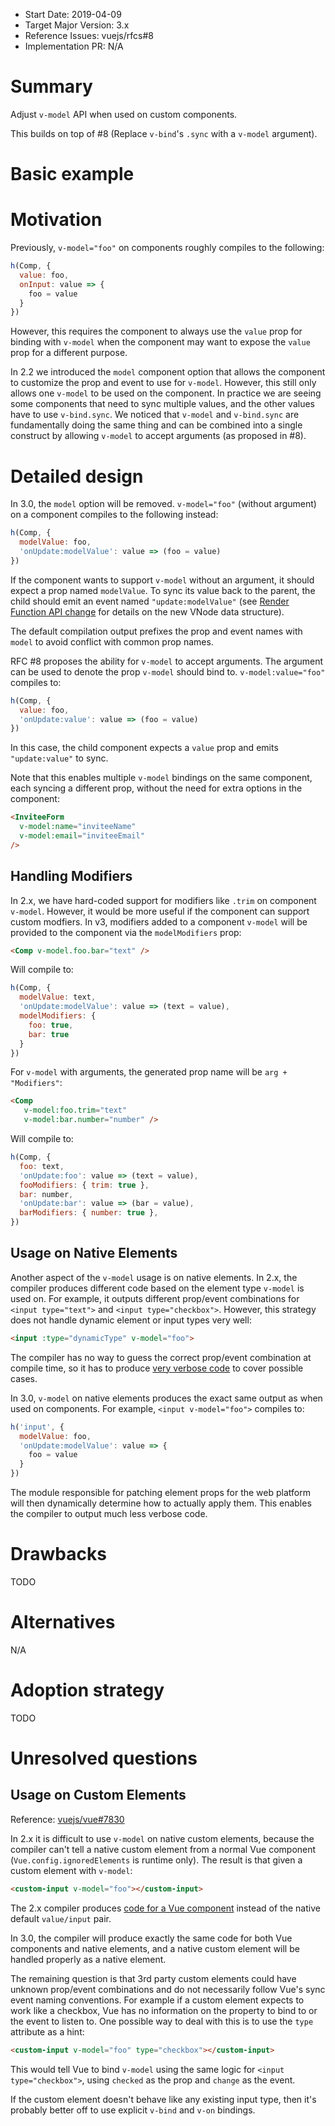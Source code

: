 - Start Date: 2019-04-09
- Target Major Version: 3.x
- Reference Issues: vuejs/rfcs#8
- Implementation PR: N/A

# Summary

Adjust `v-model` API when used on custom components.

This builds on top of #8 (Replace `v-bind`'s `.sync` with a `v-model` argument).

# Basic example

# Motivation

Previously, `v-model="foo"` on components roughly compiles to the following:

``` js
h(Comp, {
  value: foo,
  onInput: value => {
    foo = value
  }
})
```

However, this requires the component to always use the `value` prop for binding with `v-model` when the component may want to expose the `value` prop for a different purpose.

In 2.2 we introduced the `model` component option that allows the component to customize the prop and event to use for `v-model`. However, this still only allows one `v-model` to be used on the component. In practice we are seeing some components that need to sync multiple values, and the other values have to use `v-bind.sync`. We noticed that `v-model` and `v-bind.sync` are fundamentally doing the same thing and can be combined into a single construct by allowing `v-model` to accept arguments (as proposed in #8).

# Detailed design

In 3.0, the `model` option will be removed. `v-model="foo"` (without argument) on a component compiles to the following instead:

``` js
h(Comp, {
  modelValue: foo,
  'onUpdate:modelValue': value => (foo = value)
})
```

If the component wants to support `v-model` without an argument, it should expect a prop named `modelValue`. To sync its value back to the parent, the child should emit an event named `"update:modelValue"` (see [Render Function API change](https://github.com/vuejs/rfcs/blob/master/active-rfcs/0008-render-function-api-change.md) for details on the new VNode data structure).

The default compilation output prefixes the prop and event names with `model` to avoid conflict with common prop names.

RFC #8 proposes the ability for `v-model` to accept arguments. The argument can be used to denote the prop `v-model` should bind to. `v-model:value="foo"` compiles to:

``` js
h(Comp, {
  value: foo,
  'onUpdate:value': value => (foo = value)
})
```

In this case, the child component expects a `value` prop and emits `"update:value"` to sync.

Note that this enables multiple `v-model` bindings on the same component, each syncing a different prop, without the need for extra options in the component:

``` html
<InviteeForm
  v-model:name="inviteeName"
  v-model:email="inviteeEmail"
/>
```

## Handling Modifiers

In 2.x, we have hard-coded support for modifiers like `.trim` on component `v-model`. However, it would be more useful if the component can support custom modfiers. In v3, modifiers added to a component `v-model` will be provided to the component via the `modelModifiers` prop:

```html
<Comp v-model.foo.bar="text" />
```

Will compile to:

``` js
h(Comp, {
  modelValue: text,
  'onUpdate:modelValue': value => (text = value),
  modelModifiers: {
    foo: true,
    bar: true
  }
})
```

For `v-model` with arguments, the generated prop name will be `arg + "Modifiers"`:

```html
<Comp
   v-model:foo.trim="text"
   v-model:bar.number="number" />
```

Will compile to:

``` js
h(Comp, {
  foo: text,
  'onUpdate:foo': value => (text = value),
  fooModifiers: { trim: true },
  bar: number,
  'onUpdate:bar': value => (bar = value),
  barModifiers: { number: true },
})
```

## Usage on Native Elements

Another aspect of the `v-model` usage is on native elements. In 2.x, the compiler produces different code based on the element type `v-model` is used on. For example, it outputs different prop/event combinations for `<input type="text">` and `<input type="checkbox">`. However, this strategy does not handle dynamic element or input types very well:

``` html
<input :type="dynamicType" v-model="foo">
```

The compiler has no way to guess the correct prop/event combination at compile time, so it has to produce [very verbose code](https://template-explorer.vuejs.org/#%3Cinput%20%3Atype%3D%22foo%22%20v-model%3D%22bar%22%3E) to cover possible cases.

In 3.0, `v-model` on native elements produces the exact same output as when used on components. For example, `<input v-model="foo">` compiles to:

``` js
h('input', {
  modelValue: foo,
  'onUpdate:modelValue': value => {
    foo = value
  }
})
```

The module responsible for patching element props for the web platform will then dynamically determine how to actually apply them. This enables the compiler to output much less verbose code.

# Drawbacks

TODO

# Alternatives

N/A

# Adoption strategy

TODO

# Unresolved questions

## Usage on Custom Elements

Reference: [vuejs/vue#7830](https://github.com/vuejs/vue/issues/7830)

In 2.x it is difficult to use `v-model` on native custom elements, because the compiler can't tell a native custom element from a normal Vue component (`Vue.config.ignoredElements` is runtime only). The result is that given a custom element with `v-model`:

``` html
<custom-input v-model="foo"></custom-input>
```

The 2.x compiler produces [code for a Vue component](https://template-explorer.vuejs.org/#%3Ccustom-input%20v-model%3D%22foo%22%3E%3C%2Fcustom-input%3E) instead of the native default `value/input` pair.

In 3.0, the compiler will produce exactly the same code for both Vue components and native elements, and a native custom element will be handled properly as a native element.

The remaining question is that 3rd party custom elements could have unknown prop/event combinations and do not necessarily follow Vue's sync event naming conventions. For example if a custom element expects to work like a checkbox, Vue has no information on the property to bind to or the event to listen to. One possible way to deal with this is to use the `type` attribute as a hint:

``` html
<custom-input v-model="foo" type="checkbox"></custom-input>
```

This would tell Vue to bind `v-model` using the same logic for `<input type="checkbox">`, using `checked` as the prop and `change` as the event.

If the custom element doesn't behave like any existing input type, then it's probably better off to use explicit `v-bind` and `v-on` bindings.

